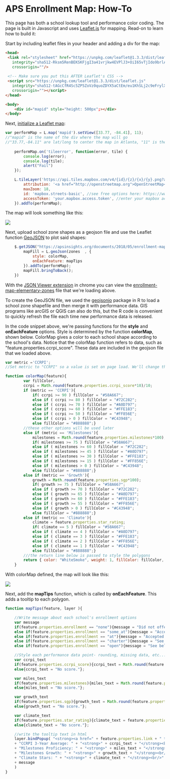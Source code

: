 # APS Enrollment Map: How-To

This page has both a school lookup tool and performance color coding. The page is built in Javascript and uses [Leaflet.js](https://leafletjs.com/) for mapping. Read-on to learn how to build it:

Start by including leaflet files in your header and adding a div for the map:

```html
<head>
 <link rel="stylesheet" href="https://unpkg.com/leaflet@1.3.3/dist/leaflet.css"
   integrity="sha512-Rksm5RenBEKSKFjgI3a41vrjkw4EVPlJ3+OiI65vTjIdo9brlAacEuKOiQ5OFh7cOI1bkDwLqdLw3Zg0cRJAAQ=="
   crossorigin=""/>
	
 <!-- Make sure you put this AFTER Leaflet's CSS -->
 <script src="https://unpkg.com/leaflet@1.3.3/dist/leaflet.js"
   integrity="sha512-tAGcCfR4Sc5ZP5ZoVz0quoZDYX5aCtEm/eu1KhSLj2c9eFrylXZknQYmxUssFaVJKvvc0dJQixhGjG2yXWiV9Q=="
   crossorigin=""></script>
</head>

<body>
	<div id="mapid" style="height: 500px";></div>
</body>
```

Next, [initialize a Leaflet map](https://leafletjs.com/examples/quick-start/):

```javascript
var performMap = L.map('mapid').setView([33.77, -84.41], 11);
//"mapid" is the name of the div where the map will go
//"33.77,-84.11" are lat/long to center the map in Atlanta, "11" is the zoom level
	
	performMap.on('tileerror', function(error, tile) {
		console.log(error);
		console.log(tile);
		alert("Fail")
	});

	L.tileLayer('https://api.tiles.mapbox.com/v4/{id}/{z}/{x}/{y}.png?access_token={accessToken}', {
		attribution: '<a href="http://openstreetmap.org">OpenStreetMap</a> | <a href="http://mapbox.com">Mapbox</a>',
		maxZoom: 18,
		id: 'mapbox.streets-basic', //see free options here: https://www.mapbox.com/api-documentation/#maps
		accessToken: 'your.mapbox.access.token', //enter your mapbox access token here
	}).addTo(performMap);
```

The map will look  something like this:

![](https://github.com/johnkeltz/aps-enrollment-map/blob/master/images/Initialize%20Map.PNG)

Next, upload school zone shapes as a geojson file and use the Leaflet function [GeoJSON](https://leafletjs.com/reference-1.3.2.html#geojson) to plot said shapes:

```javascript
	$.getJSON("https://apsinsights.org/documents/2018/05/enrollment-map-elementary-zones.txt",function(zones){
		mapFill = L.geoJson(zones  , {
			style: colorMap,
			onEachFeature: mapTips
		}).addTo(performMap); 
		mapFill.bringToBack();
	})
```
With the [JSON Viewer extension](https://chrome.google.com/webstore/detail/json-viewer/gbmdgpbipfallnflgajpaliibnhdgobh) in chrome you can view the [enrollment-map-elementary-zones](https://apsinsights.org/documents/2018/05/enrollment-map-elementary-zones.txt) file that we're loading above.

To create the GeoJSON file, we used the [geojsonio](https://github.com/ropensci/geojsonio) package in R to load a school zone shapefile and then merge it with performance data. GIS programs like arcGIS or QGIS can also do this, but the R code is convenient to quickly refresh the file each time new performance data is released.

In the code snippet above, we're passing functions for the **style** and **onEachFeature** options. Style is determined by the function **colorMap**, shown below. ColorMap gives a color to each school shape according to the school's data. Notice that the colorMap function refers to data, such as "feature.properties.ccrpi_score". These data are included in the geojson file that we loaded above.

```javascript
var metric ='CCRPI';
//Set metric to "CCRPI" so a value is set on page load. We'll change this later when we build a filter to select a metric.

function colorMap(feature){
		var fillColor,
		ccrpi = Math.round(feature.properties.ccrpi_score*10)/10;
		if (metric == 'CCRPI'){
			if( ccrpi >= 90 ) fillColor = "#58A667";
			else if ( ccrpi >= 80 ) fillColor = "#72C282";
			else if ( ccrpi >= 70 ) fillColor = "#A0D797";
			else if ( ccrpi >= 60 ) fillColor = "#FFE183";
			else if ( ccrpi >= 50 ) fillColor = "#FF856E";
			else if ( ccrpi > 0 ) fillColor = "#C43948";
			else fillColor = "#888888";}
		//these other options will be used later
		else if (metric == 'Milestones'){
			milestones = Math.round(feature.properties.milestones*100);
			if( milestones >= 75 ) fillColor = "#58A667";
			else if ( milestones >= 60 ) fillColor = "#72C282";
			else if ( milestones >= 45 ) fillColor = "#A0D797";
			else if ( milestones >= 30 ) fillColor = "#FFE183";
			else if ( milestones >= 15 ) fillColor = "#FF856E";
			else if ( milestones > 0 ) fillColor = "#C43948";
			else fillColor = "#888888";}
		else if (metric == 'Growth'){
			growth = Math.round(feature.properties.sgp*100);
			if( growth >= 75 ) fillColor = "#58A667";
			else if ( growth >= 70 ) fillColor = "#72C282";
			else if ( growth >= 65 ) fillColor = "#A0D797";
			else if ( growth >= 60 ) fillColor = "#FFE183";
			else if ( growth >= 55 ) fillColor = "#FF856E";
			else if ( growth > 0 ) fillColor = "#C43948";
			else fillColor = "#888888";}
		else if (metric == 'Climate'){
			climate = feature.properties.star_rating;
			if( climate == 5 ) fillColor = "#58A667";
			else if ( climate == 4 ) fillColor = "#A0D797";
			else if ( climate == 3 ) fillColor = "#FFE183";
			else if ( climate == 2 ) fillColor = "#FF856E";
			else if ( climate == 1 ) fillColor = "#C43948";
			else fillColor = "#888888";}
		///the return line below is passed to style the polygons
		return { color: "WhiteSmoke", weight: 1, fillColor: fillColor, fillOpacity: .8 }; 
	}
```

With colorMap defined, the map will look like this:

![](https://github.com/johnkeltz/aps-enrollment-map/blob/master/images/Map%20with%20polygons.PNG)

Next, add the **mapTips** function, which is called by **onEachFeature**. This adds a tooltip to each polygon.

```javascript
function mapTips(feature, layer ){

	//Write message about each school's enrollment options
	var message
	if(feature.properties.enrollment == "none"){message = "Did not offer administrative transfer in 2018."} 
	else if(feature.properties.enrollment == "some_at"){message = "Accepted administrative transfers in some grades in 2018."}
	else if(feature.properties.enrollment == "at"){message = "Accepted administrative transfers in all grades in 2018."}
	else if(feature.properties.enrollment == "charter"){message = "See below for charter enrollment information."}
	else if(feature.properties.enrollment == "open"){message = "See below for single gender enrollment information."}

	//Style each performance data point- rounding, missing data, etc...
	var ccrpi_text
	if(feature.properties.ccrpi_score){ccrpi_text = Math.round(feature.properties.ccrpi_score*10)/10}
	else{ccrpi_text = "No score."};

	var miles_text
	if(feature.properties.milestones){miles_text = Math.round(feature.properties.milestones*100) + "%"}
	else{miles_text = "No score."};

	var growth_text
	if(feature.properties.sgp){growth_text = Math.round(feature.properties.sgp*100) + "%"}
	else{growth_text = "No score."};

	var climate_text
	if(feature.properties.star_rating){climate_text = feature.properties.star_rating + " out of 5"}
	else{climate_text = "No score."};

	//write the tooltip text in html
	layer.bindPopup( "<strong><a href=" + feature.properties.link + " target='_blank'>" + feature.properties.school + "</a></strong><br/>"
	+ "CCRPI 3-Year Average: " + "<strong>" + ccrpi_text + "</strong><br/>"
	+ "Milestones Proficiency: " + "<strong>" + miles_text + "</strong><br/>"
	+ "Milestones Growth: " + "<strong>" + growth_text + "</strong><br/>"
	+ "Climate Stars: " + "<strong>" + climate_text + "</strong><br/>"
	+ message
	)
}
```
